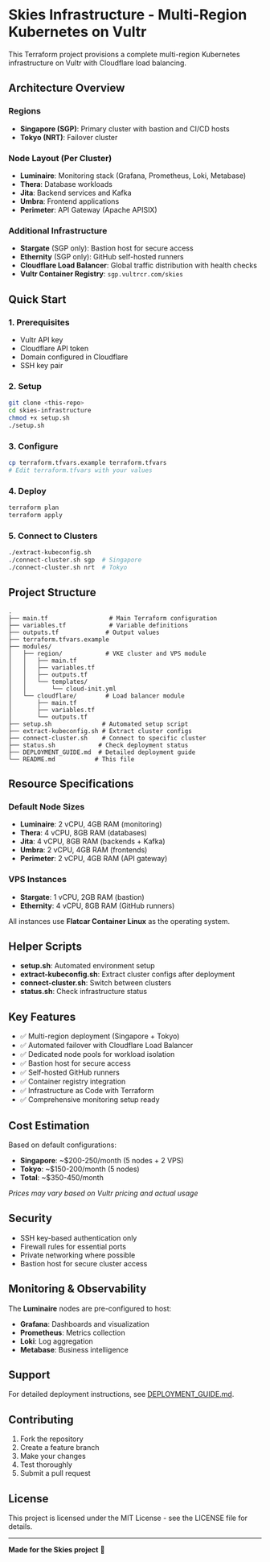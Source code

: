 # Skies Infrastructure - Multi-Region Kubernetes on Vultr

This Terraform project provisions a complete multi-region Kubernetes infrastructure on Vultr with Cloudflare load balancing.

## Architecture Overview

### Regions
- **Singapore (SGP)**: Primary cluster with bastion and CI/CD hosts
- **Tokyo (NRT)**: Failover cluster

### Node Layout (Per Cluster)
- **Luminaire**: Monitoring stack (Grafana, Prometheus, Loki, Metabase)
- **Thera**: Database workloads
- **Jita**: Backend services and Kafka
- **Umbra**: Frontend applications  
- **Perimeter**: API Gateway (Apache APISIX)

### Additional Infrastructure
- **Stargate** (SGP only): Bastion host for secure access
- **Ethernity** (SGP only): GitHub self-hosted runners
- **Cloudflare Load Balancer**: Global traffic distribution with health checks
- **Vultr Container Registry**: `sgp.vultrcr.com/skies`

## Quick Start

### 1. Prerequisites
- Vultr API key
- Cloudflare API token 
- Domain configured in Cloudflare
- SSH key pair

### 2. Setup
```bash
git clone <this-repo>
cd skies-infrastructure
chmod +x setup.sh
./setup.sh
```

### 3. Configure
```bash
cp terraform.tfvars.example terraform.tfvars
# Edit terraform.tfvars with your values
```

### 4. Deploy
```bash
terraform plan
terraform apply
```

### 5. Connect to Clusters
```bash
./extract-kubeconfig.sh
./connect-cluster.sh sgp  # Singapore
./connect-cluster.sh nrt  # Tokyo
```

## Project Structure

```
.
├── main.tf                 # Main Terraform configuration
├── variables.tf            # Variable definitions
├── outputs.tf             # Output values
├── terraform.tfvars.example
├── modules/
│   ├── region/            # VKE cluster and VPS module
│   │   ├── main.tf
│   │   ├── variables.tf
│   │   ├── outputs.tf
│   │   └── templates/
│   │       └── cloud-init.yml
│   └── cloudflare/        # Load balancer module
│       ├── main.tf
│       ├── variables.tf
│       └── outputs.tf
├── setup.sh              # Automated setup script
├── extract-kubeconfig.sh # Extract cluster configs
├── connect-cluster.sh    # Connect to specific cluster
├── status.sh            # Check deployment status
├── DEPLOYMENT_GUIDE.md  # Detailed deployment guide
└── README.md           # This file
```

## Resource Specifications

### Default Node Sizes
- **Luminaire**: 2 vCPU, 4GB RAM (monitoring)
- **Thera**: 4 vCPU, 8GB RAM (databases) 
- **Jita**: 4 vCPU, 8GB RAM (backends + Kafka)
- **Umbra**: 2 vCPU, 4GB RAM (frontends)
- **Perimeter**: 2 vCPU, 4GB RAM (API gateway)

### VPS Instances
- **Stargate**: 1 vCPU, 2GB RAM (bastion)
- **Ethernity**: 4 vCPU, 8GB RAM (GitHub runners)

All instances use **Flatcar Container Linux** as the operating system.

## Helper Scripts

- **setup.sh**: Automated environment setup
- **extract-kubeconfig.sh**: Extract cluster configs after deployment  
- **connect-cluster.sh**: Switch between clusters
- **status.sh**: Check infrastructure status

## Key Features

- ✅ Multi-region deployment (Singapore + Tokyo)
- ✅ Automated failover with Cloudflare Load Balancer
- ✅ Dedicated node pools for workload isolation
- ✅ Bastion host for secure access
- ✅ Self-hosted GitHub runners
- ✅ Container registry integration
- ✅ Infrastructure as Code with Terraform
- ✅ Comprehensive monitoring setup ready

## Cost Estimation

Based on default configurations:
- **Singapore**: ~$200-250/month (5 nodes + 2 VPS)
- **Tokyo**: ~$150-200/month (5 nodes)
- **Total**: ~$350-450/month

*Prices may vary based on Vultr pricing and actual usage*

## Security

- SSH key-based authentication only
- Firewall rules for essential ports
- Private networking where possible
- Bastion host for secure cluster access

## Monitoring & Observability

The **Luminaire** nodes are pre-configured to host:
- **Grafana**: Dashboards and visualization
- **Prometheus**: Metrics collection
- **Loki**: Log aggregation  
- **Metabase**: Business intelligence

## Support

For detailed deployment instructions, see [DEPLOYMENT_GUIDE.md](DEPLOYMENT_GUIDE.md).

## Contributing

1. Fork the repository
2. Create a feature branch
3. Make your changes
4. Test thoroughly
5. Submit a pull request

## License

This project is licensed under the MIT License - see the LICENSE file for details.

---

**Made for the Skies project** 🚀